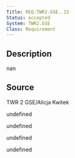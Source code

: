 ```yaml
---
Title: REQ.TWR2.GSE..15
Status: accepted
System: TWR2.GSE
Class: Requirement
---
```


## Description

nan

## Source

TWR 2 GSE/Alicja Kwitek


undefined

undefined

undefined

undefined